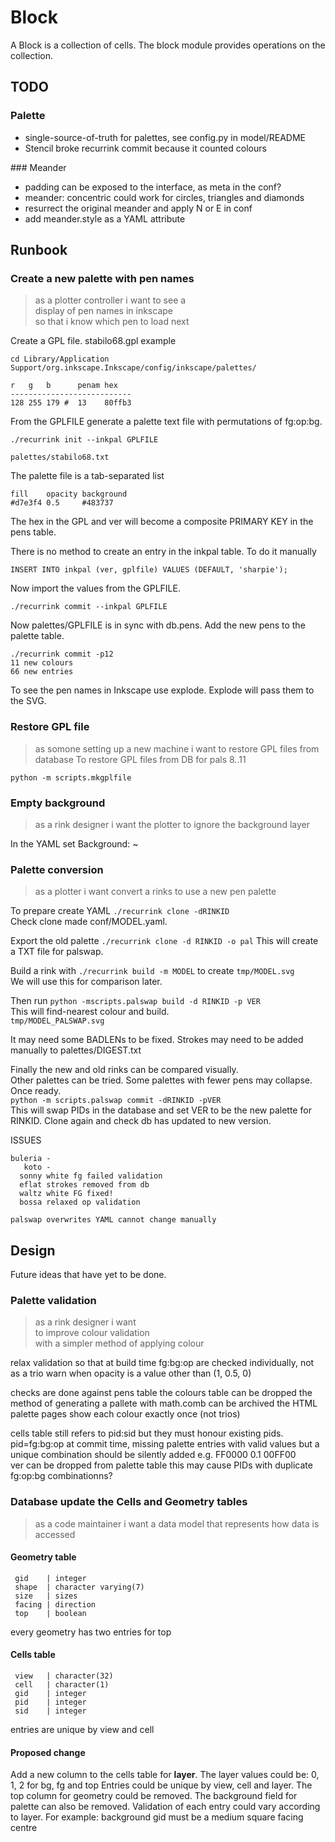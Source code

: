 # Block

A Block is a collection of cells. The block module provides operations on the collection.

## TODO
### Palette

- single-source-of-truth for palettes, see config.py in model/README
- Stencil broke recurrink commit because it counted colours

### Meander

- padding can be exposed to the interface, as meta in the conf?
- meander: concentric could work for circles, triangles and diamonds
- resurrect the original meander and apply N or E in conf 
- add meander.style as a YAML attribute


## Runbook
### Create a new palette with pen names

> as a plotter controller i want to see a  
> display of pen names in inkscape   
> so that i know which pen to load next  


Create a GPL file.
stabilo68.gpl example

```
cd Library/Application Support/org.inkscape.Inkscape/config/inkscape/palettes/

r   g   b      penam hex
---------------------------
128 255 179 #  13    80ffb3
```
From the GPLFILE generate a palette text file with permutations of fg:op:bg.

```
./recurrink init --inkpal GPLFILE

palettes/stabilo68.txt
```
The palette file is a tab-separated list
```
fill    opacity background
#d7e3f4 0.5     #483737
```
The hex in the GPL and ver will become a composite PRIMARY KEY in the pens table.

There is no method to create an entry in the inkpal table. 
To do it manually

```
INSERT INTO inkpal (ver, gplfile) VALUES (DEFAULT, 'sharpie');
```
Now import the values from the GPLFILE.

```
./recurrink commit --inkpal GPLFILE
```
Now palettes/GPLFILE is in sync with db.pens. 
Add the new pens to the palette table.

```
./recurrink commit -p12
11 new colours 
66 new entries
```
To see the pen names in Inkscape use explode.
Explode will pass them to the SVG.

### Restore GPL file 

> as somone setting up a new machine i want to restore GPL files from database
To restore GPL files from DB for pals 8..11 

```
python -m scripts.mkgplfile
```

### Empty background
> as a rink designer i want the plotter to ignore the background layer

In the YAML set Background: ~

### Palette conversion
> as a plotter i want convert a rinks to use a new pen palette

To prepare create YAML 
`./recurrink clone -dRINKID`  
Check clone made conf/MODEL.yaml.

Export the old palette 
`./recurrink clone -d RINKID -o pal`
This will create a TXT file for palswap. 

Build a rink with `./recurrink build -m MODEL` to create `tmp/MODEL.svg`  
We will use this for comparison later.

Then run 
`python -mscripts.palswap build -d RINKID -p VER`  
This will find-nearest colour and build.  
`tmp/MODEL_PALSWAP.svg`  

It may need some BADLENs to be fixed.
Strokes may need to be added manually to palettes/DIGEST.txt

Finally the new and old rinks can be compared visually.  
Other palettes can be tried. Some palettes with fewer pens may collapse. Once ready.  
`python -m scripts.palswap commit -dRINKID -pVER `   
This will swap PIDs in the database and set VER to be the new palette for RINKID.
Clone again and check db has updated to new version.

ISSUES
```
buleria -
   koto -
  sonny white fg failed validation
  eflat strokes removed from db
  waltz white FG fixed!
  bossa relaxed op validation

palswap overwrites YAML cannot change manually
```

## Design
Future ideas that have yet to be done.

### Palette validation
> as a rink designer i want  
> to improve colour validation  
> with a simpler method of applying colour

relax validation so that at build time
fg:bg:op are checked individually, not as a trio
warn when opacity is a value other than (1, 0.5, 0)

checks are done against pens table
the colours table can be dropped
the method of generating a pallete with math.comb can be archived
the HTML palette pages show each colour exactly once (not trios)

cells table still refers to pid:sid
but they must honour existing pids. pid=fg:bg:op
at commit time, missing palette entries with valid values 
but a unique combination  should be silently added 
e.g. FF0000 0.1 00FF00  
ver can be dropped from palette table
this may cause PIDs with duplicate fg:op:bg combinationns?

### Database update the Cells and Geometry tables

> as a code maintainer i want a data model
> that represents how data is accessed

#### Geometry table

```
 gid    | integer 
 shape  | character varying(7)
 size   | sizes
 facing | direction
 top    | boolean
```
every geometry has two entries for top

#### Cells table

```
 view   | character(32)
 cell   | character(1)
 gid    | integer
 pid    | integer 
 sid    | integer
```
entries are unique by view and cell

#### Proposed change
Add a new column to the cells table for __layer__.
The layer values could be: 0, 1, 2 for bg, fg and top
Entries could be unique by view, cell and layer.
The top column for geometry could be removed.
The background field for palette can also be removed.
Validation of each entry could vary according to layer.
For example: background gid must be a medium square facing centre








